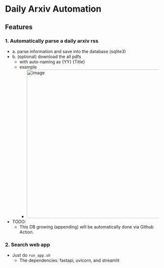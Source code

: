 # Daily Arxiv Automation
## Features 
### 1. Automatically parse a daily arxiv rss
  - a. parse information and save into the database (sqlite3)
  - b. (optional) download the all pdfs
    - with auto-naming as {YY} {Title}
    - example
      - <img width="488" alt="image" src="https://user-images.githubusercontent.com/14989535/221883912-90e6c89b-1b51-498a-b51b-969736575140.png">
  - TODO: 
    - This DB growing (appending) will be automatically done via Github Action.

### 2. Search web app
- Just do `run_app.sh` 
  - The dependencies: fastapi, uvicorn, and streamlit

